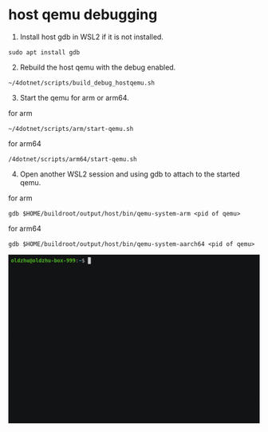 # host qemu debugging

1. Install host gdb in WSL2 if it is not installed.
~~~
sudo apt install gdb
~~~
2. Rebuild the host qemu with the debug enabled.
~~~
~/4dotnet/scripts/build_debug_hostqemu.sh
~~~
3. Start the qemu for arm or arm64.  

for arm
~~~
~/4dotnet/scripts/arm/start-qemu.sh
~~~  
for arm64
~~~
/4dotnet/scripts/arm64/start-qemu.sh
~~~

4. Open another WSL2 session and using gdb to attach to the started qemu.

for arm
~~~
gdb $HOME/buildroot/output/host/bin/qemu-system-arm <pid of qemu>
~~~
for arm64
~~~
gdb $HOME/buildroot/output/host/bin/qemu-system-aarch64 <pid of qemu>
~~~
<img src="documents/armhostqemu_demo.gif" width="1500"/>